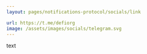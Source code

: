 ```yaml
---
layout: pages/notifications-protocol/socials/link

url: https://t.me/defiorg
image: /assets/images/socials/telegram.svg
---
```


text
